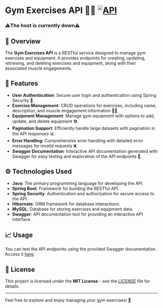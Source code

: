 # Gym Exercises API 🏋️‍♂️   [![API](https://img.shields.io/badge/API-1.1.0-%23228B22?style=flat)](https://gym-exercises-api.onrender.com/gym-exercises/api/swagger-ui/index.html)

### ⚠️The host is currently down⚠️
<!--
### 🔗  [Try the API Documentation]
(https://gym-exercises-api.onrender.com/gym-exercises/api/swagger-ui/index.html)

> **⚠️ Note:** This API is hosted on a free service for testing purposes, which may lead to slower performance. Additionally, if the API has not been used for a while, the server may shut down, resulting in longer load times upon reactivation. **Please allow between 3 and 5 minutes** for the API to fully start up.

-->
## 📜 Overview

The **Gym Exercises API** is a RESTful service designed to manage gym exercises and equipment. It provides endpoints for creating, updating, retrieving, and deleting exercises and equipment, along with their associated muscle engagements.

## 🌟 Features

- **User Authentication**: Secure user login and authentication using Spring Security 🔐.
- **Exercise Management**: CRUD operations for exercises, including name, description, and muscle engagement information 🏋️‍♀️.
- **Equipment Management**: Manage gym equipment with options to add, update, and delete equipment 🛠️.
- **Pagination Support**: Efficiently handle large datasets with pagination in the API responses 📊.
- **Error Handling**: Comprehensive error handling with detailed error messages for invalid requests ❌.
- **Swagger Documentation**: Interactive API documentation generated with Swagger for easy testing and exploration of the API endpoints 📄.

## ⚙️ Technologies Used

- **Java**: The primary programming language for developing the API.
- **Spring Boot**: Framework for building the RESTful API.
- **Spring Security**: Authentication and authorization for secure access to the API.
- **Hibernate**: ORM framework for database interactions.
- **MySQL**: Database for storing exercises and equipment data.
- **Swagger**: API documentation tool for providing an interactive API interface.

## 📈 Usage

You can test the API endpoints using the provided Swagger documentation. Access it [here](https://gym-exercises-api.onrender.com/gym-exercises/api/swagger-ui/index.html).

## 📄 License

This project is licensed under the **MIT License** - see the [LICENSE](https://github.com/ReturDev/gym-exercises-api?tab=MIT-1-ov-file) file for details.

---

Feel free to explore and enjoy managing your gym exercises! 💪
